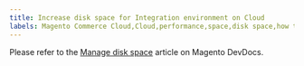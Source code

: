 ```yaml
---
title: Increase disk space for Integration environment on Cloud
labels: Magento Commerce Cloud,Cloud,performance,space,disk space,how to
---
```


Please refer to the [Manage disk space](https://devdocs.magento.com/guides/v2.3/cloud/project/manage-disk-space.html) article on Magento DevDocs.   
  